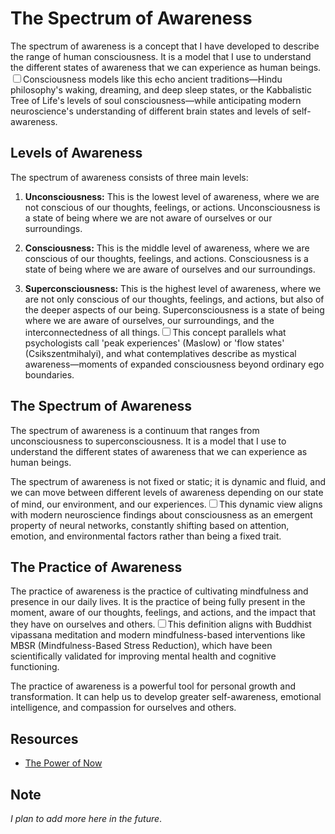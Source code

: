 # The Spectrum of Awareness

The spectrum of awareness is a concept that I have developed to describe the range of human consciousness. It is a model that I use to understand the different states of awareness that we can experience as human beings.<label for="sn-consciousness-models" class="margin-toggle sidenote-number"></label><input type="checkbox" id="sn-consciousness-models" class="margin-toggle"/><span class="sidenote">Consciousness models like this echo ancient traditions—Hindu philosophy's waking, dreaming, and deep sleep states, or the Kabbalistic Tree of Life's levels of soul consciousness—while anticipating modern neuroscience's understanding of different brain states and levels of self-awareness.</span>

## Levels of Awareness

The spectrum of awareness consists of three main levels:

1. **Unconsciousness:** This is the lowest level of awareness, where we are not conscious of our thoughts, feelings, or actions. Unconsciousness is a state of being where we are not aware of ourselves or our surroundings.

2. **Consciousness:** This is the middle level of awareness, where we are conscious of our thoughts, feelings, and actions. Consciousness is a state of being where we are aware of ourselves and our surroundings.

3. **Superconsciousness:** This is the highest level of awareness, where we are not only conscious of our thoughts, feelings, and actions, but also of the deeper aspects of our being. Superconsciousness is a state of being where we are aware of ourselves, our surroundings, and the interconnectedness of all things.<label for="sn-superconsciousness" class="margin-toggle sidenote-number"></label><input type="checkbox" id="sn-superconsciousness" class="margin-toggle"/><span class="sidenote">This concept parallels what psychologists call 'peak experiences' (Maslow) or 'flow states' (Csikszentmihalyi), and what contemplatives describe as mystical awareness—moments of expanded consciousness beyond ordinary ego boundaries.</span>

## The Spectrum of Awareness

The spectrum of awareness is a continuum that ranges from unconsciousness to superconsciousness. It is a model that I use to understand the different states of awareness that we can experience as human beings.

The spectrum of awareness is not fixed or static; it is dynamic and fluid, and we can move between different levels of awareness depending on our state of mind, our environment, and our experiences.<label for="sn-fluid-consciousness" class="margin-toggle sidenote-number"></label><input type="checkbox" id="sn-fluid-consciousness" class="margin-toggle"/><span class="sidenote">This dynamic view aligns with modern neuroscience findings about consciousness as an emergent property of neural networks, constantly shifting based on attention, emotion, and environmental factors rather than being a fixed trait.</span>

## The Practice of Awareness

The practice of awareness is the practice of cultivating mindfulness and presence in our daily lives. It is the practice of being fully present in the moment, aware of our thoughts, feelings, and actions, and the impact that they have on ourselves and others.<label for="sn-mindfulness-practice" class="margin-toggle sidenote-number"></label><input type="checkbox" id="sn-mindfulness-practice" class="margin-toggle"/><span class="sidenote">This definition aligns with Buddhist vipassana meditation and modern mindfulness-based interventions like MBSR (Mindfulness-Based Stress Reduction), which have been scientifically validated for improving mental health and cognitive functioning.</span>

The practice of awareness is a powerful tool for personal growth and transformation. It can help us to develop greater self-awareness, emotional intelligence, and compassion for ourselves and others.

## Resources

- [The Power of Now](https://en.wikipedia.org/wiki/The_Power_of_Now)

## Note

*I plan to add more here in the future*.
